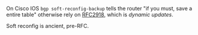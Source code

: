 On Cisco IOS `bgp soft-reconfig-backup` tells the router "if you must, save a entire table" otherwise rely on [RFC2918](https://www.rfc-editor.org/rfc/rfc2918), which is *dynamic updates*.

Soft reconfig is ancient, pre-RFC.

